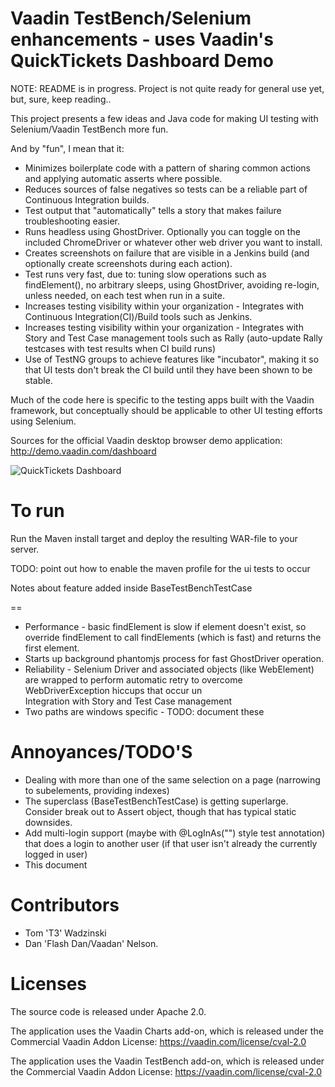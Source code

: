 Vaadin TestBench/Selenium enhancements - uses Vaadin's QuickTickets Dashboard Demo
==================================

NOTE: README is in progress. Project is not quite ready for general use yet, but, sure, keep reading.. 

This project presents a few ideas and Java code for making UI testing with Selenium/Vaadin TestBench more fun.
 
And by "fun", I mean that it: 

*   Minimizes boilerplate code with a pattern of sharing common actions and applying automatic asserts where possible.
*   Reduces sources of false negatives so tests can be a reliable part of Continuous Integration builds.
*   Test output that "automatically" tells a story that makes failure troubleshooting easier.
*   Runs headless using GhostDriver. Optionally you can toggle on the included ChromeDriver or whatever other web driver you want to install. 
*   Creates screenshots on failure that are visible in a Jenkins build (and optionally create screenshots during each action).
*   Test runs very fast, due to: tuning slow operations such as findElement(), no arbitrary sleeps, using GhostDriver, avoiding re-login, unless needed, on each test when run in a suite.
*   Increases testing visibility within your organization - Integrates with Continuous Integration(CI)/Build tools such as Jenkins.
*   Increases testing visibility within your organization - Integrates with Story and Test Case management tools such as Rally (auto-update Rally testcases with test results when CI build runs)
*   Use of TestNG groups to achieve features like "incubator", making it so that UI tests don't break the CI build until they have been shown to be stable.

Much of the code here is specific to the testing apps built with the Vaadin framework, but conceptually should be applicable to other UI testing efforts using Selenium.

Sources for the official Vaadin desktop browser demo application: http://demo.vaadin.com/dashboard

![QuickTickets Dashboard](https://vaadin.com/image/image_gallery?uuid=0333a002-1e66-43f4-b127-b7da911a3cb3&groupId=10187&t=1359053559577)

To run
==
Run the Maven install target and deploy the resulting WAR-file to your server.

TODO: point out how to enable the maven profile for the ui tests to occur

Notes about feature added inside BaseTestBenchTestCase

==
*   Performance - basic findElement is slow if element doesn't exist, so override findElement to call findElements (which is fast) and returns the first element.
*   Starts up background phantomjs process for fast GhostDriver operation.
*   Reliability - Selenium Driver and associated objects (like WebElement) are wrapped to perform automatic retry to overcome WebDriverException hiccups that occur un     
Integration with Story and Test Case management 
*   Two paths are windows specific - TODO: document these

Annoyances/TODO'S
==
* Dealing with more than one of the same selection on a page (narrowing to subelements, providing indexes)
* The superclass (BaseTestBenchTestCase) is getting superlarge. Consider break out to Assert object, though that has typical static downsides.  
* Add multi-login support (maybe with @LogInAs("") style test annotation) that does a login to another user (if that user isn't already the currently logged in user)
* This document

Contributors
==
*   Tom 'T3' Wadzinski
*   Dan 'Flash Dan/Vaadan' Nelson.

Licenses
==
The source code is released under Apache 2.0.

The application uses the Vaadin Charts add-on, which is released under the Commercial Vaadin Addon License: https://vaadin.com/license/cval-2.0

The application uses the Vaadin TestBench add-on, which is released under the Commercial Vaadin Addon License: https://vaadin.com/license/cval-2.0
